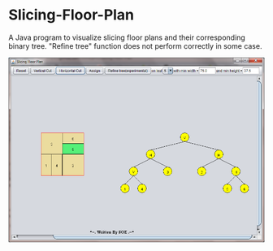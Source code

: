 # Slicing-Floor-Plan
A Java program to visualize slicing floor plans and their corresponding binary tree. "Refine tree" function does not perform correctly in some case.  

![figure](./sfp.png "An illustration of the program")